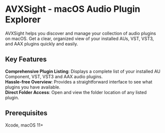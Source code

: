 # AVXSight - macOS Audio Plugin Explorer

AVXSight helps you discover and manage your collection of audio plugins on macOS. Get a clear, organized view of your installed AUs, VST, VST3, and AAX plugins quickly and easily. <br />

## Key Features

**Comprehensive Plugin Listing**: Displays a complete list of your installed AU Component, VST, VST3 and AAX audio plugins. <br />
**Hassle-free Overview**: Provides a straightforward interface to see what plugins you have available. <br />
**Direct Folder Access**: Open and view the folder location of any listed plugin. <br />

## Prerequisites

Xcode, macOS 11+ <br />
